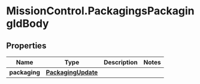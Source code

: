 # MissionControl.PackagingsPackagingIdBody

## Properties
Name | Type | Description | Notes
------------ | ------------- | ------------- | -------------
**packaging** | [**PackagingUpdate**](PackagingUpdate.md) |  | 
